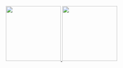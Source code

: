 


<div align="center">
  <a href="https://github.com/iowqyz">
    <img height="150em" src="https://github-readme-stats.vercel.app/api?username=iowqyz&count_private=true&include_all_commits=true&show_icons=true&theme=dark&hide_border=false&show_owner=true"/>
    <img height="150em" src="https://github-readme-stats.vercel.app/api/top-langs/?username=iowqyz&theme=dark&hide_border=false&&layout=compact"/>
  </a>
  <p align="center">
    <a href="https://github.com/iowqyz">
</p><br>
      
